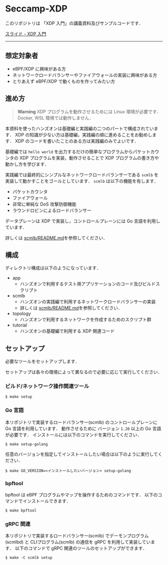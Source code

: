 # Seccamp-XDP

このリポジトリは 「XDP 入門」の講義資料及びサンプルコードです．


[スライド - XDP 入門](https://docs.google.com/presentation/d/1-T1DSOmzYLFvPLsf9bWHnqUKd2sHQBRzK-udE_WvNFM/edit?usp=sharing)

---

## 想定対象者

- eBPF/XDP に興味がある方
- ネットワークロードバランサーやファイアウォールの実装に興味がある方
- とりあえず eBPF/XDP で動くものを作ってみたい方

## 進め方

> **Warning**
> XDP プログラムを動作させるためには Linux 環境が必要です．
> Docker, WSL 環境では動作しません．

本資料を使ったハンズオンは基礎編と実践編の二つのパートで構成されています．
XDP の知識が少ない方は基礎編，実践編の順に進めることをお勧めします．
XDP のコードを書いたことのある方は実践編のみでよいです．

基礎編では `hello world` を出力するだけの簡単なプログラムからパケットカウンタの XDP プログラムを実装，動作させることで XDP プログラムの書き方や動かし方を学びます．

実践編では最終的にシンプルなネットワークロードバランサーである `scmlb` を実装して動かすことをゴールとしています．
`scmlb` は以下の機能を有します．

- パケットカウンタ
- ファイアウォール
- 非常に単純な DoS 攻撃防御機能
- ラウンドロビンによるロードバランサー

データプレーンは XDP で実装し，コントロールプレーンには Go 言語を利用しています．

詳しくは [scmlb/README.md](https://github.com/terassyi/seccamp-xdp/tree/main/scmlb)を参照してください．


## 構成

ディレクトリ構成は以下のようになっています．

- app
	- ハンズオンで利用するテスト用アプリケーションのコード及びビルドスクリプト
- scmlb
	- ハンズオンの実践編で利用するネットワークロードバランサーの実装
	- 詳しくは [scmlb/README.md](https://github.com/terassyi/seccamp-xdp/tree/main/scmlb)を参照してください．
- topology
	- ハンズオンで利用するネットワークを作成するためのスクリプト群
- tutorial
	- ハンズオンの基礎編で利用する XDP 関連コード

## セットアップ

必要なツールをセットアップします．

セットアップは各々の環境によって異なるので必要に応じて実行してください．

### ビルド/ネットワーク操作関連ツール

```console
$ make setup
```

### Go 言語

本リポジトリで実装するロードバランサー(scmlb) のコントロールプレーンに Go 言語を利用しています．
動作させるために バージョン `1.20` 以上の Go 言語が必要です．
インストールには以下のコマンドを実行してください．

```console
$ make setup-golang
```

任意のバージョンを指定してインストールしたい場合は以下のように実行してください．

```console
$ make GO_VERSION=<インストールしたいバージョン> setup-golang
```

### bpftool

bpftool は eBPF プログラムやマップを操作するためのコマンドです．
以下のコマンドでインストールできます．

```console
$ make bpftool
```

### gRPC 関連

本リポジトリで実装するロードバランサー(scmlb) でデーモンプログラム(scmlbd) と CLIプログラム(scmlb) の通信を gRPC を利用して実装しています．
以下のコマンドで gRPC 関連のツールのセットアップができます．

```console
$ make -C scmlb setup
```
